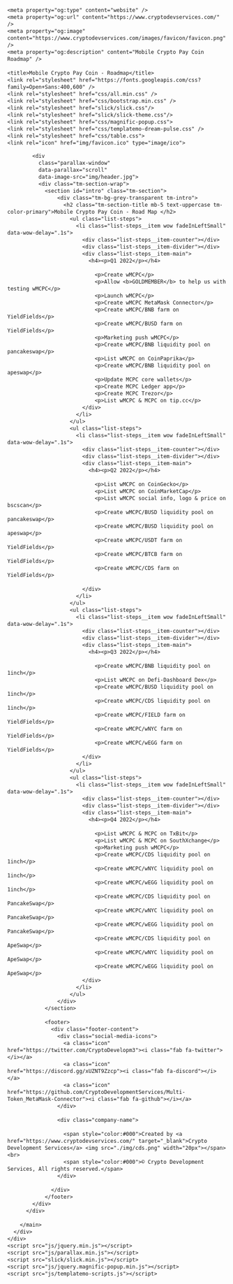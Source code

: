 <!DOCTYPE html>
<html lang="en">
  <head>
    <meta charset="UTF-8" />
    <meta name="viewport" content="width=device-width, initial-scale=1.0" />
    <meta http-equiv="X-UA-Compatible" content="ie=edge" />
    <meta name = "keywords" content = "Mobile Crypto Pay Coin, MCPC, Crypto, CDS, Crypto Development Services" />
    <meta name = "description" content = "Crypto Development Services" />



    <meta property="og:type" content="website" />
    <meta property="og:url" content="https://www.cryptodevservices.com/" />
    <meta property="og:image" content="https://www.cryptodevservices.com/images/favicon/favicon.png" />
    <meta property="og:description" content="Mobile Crypto Pay Coin Roadmap" />

    <title>Mobile Crypto Pay Coin - Roadmap</title>
    <link rel="stylesheet" href="https://fonts.googleapis.com/css?family=Open+Sans:400,600" />
    <link rel="stylesheet" href="css/all.min.css" />
    <link rel="stylesheet" href="css/bootstrap.min.css" />
    <link rel="stylesheet" href="slick/slick.css"/>
    <link rel="stylesheet" href="slick/slick-theme.css"/>
    <link rel="stylesheet" href="css/magnific-popup.css">
    <link rel="stylesheet" href="css/templatemo-dream-pulse.css" />
    <link rel="stylesheet" href="css/table.css">
    <link rel="icon" href="img/favicon.ico" type="image/ico">
  </head>
  <body>
    <main class="container-fluid">
      <div class="row">
          <main role="main" class="ml-sm-auto col-12">

            <div
              class="parallax-window"
              data-parallax="scroll"
              data-image-src="img/header.jpg">
              <div class="tm-section-wrap">
                <section id="intro" class="tm-section">
                    <div class="tm-bg-grey-transparent tm-intro">
                      <h2 class="tm-section-title mb-5 text-uppercase tm-color-primary">Mobile Crypto Pay Coin - Road Map </h2>
                        <ul class="list-steps">
                          <li class="list-steps__item wow fadeInLeftSmall" data-wow-delay=".1s">
                            <div class="list-steps__item-counter"></div>
                            <div class="list-steps__item-divider"></div>
                            <div class="list-steps__item-main">
                              <h4><p>Q1 2022</p></h4>

                                <p>Create wMCPC</p>
                                <p>Allow <b>GOLDMEMBER</b> to help us with testing wMCPC</p>
                                <p>Launch wMCPC</p>
                                <p>Create wMCPC MetaMask Connector</p>
                                <p>Create wMCPC/BNB farm on YieldFields</p>
                                <p>Create wMCPC/BUSD farm on YieldFields</p>
                                <p>Marketing push wMCPC</p>
                                <p>Create wMCPC/BNB liquidity pool on pancakeswap</p>
                                <p>List wMCPC on CoinPaprika</p>
                                <p>Create wMCPC/BNB liquidity pool on apeswap</p>
                                <p>Update MCPC core wallets</p>
                                <p>Create MCPC Ledger app</p>
                                <p>Create MCPC Trezor</p>
                                <p>List wMCPC & MCPC on tip.cc</p>
                            </div>
                          </li>
                        </ul>
                        <ul class="list-steps">
                          <li class="list-steps__item wow fadeInLeftSmall" data-wow-delay=".1s">
                            <div class="list-steps__item-counter"></div>
                            <div class="list-steps__item-divider"></div>
                            <div class="list-steps__item-main">
                              <h4><p>Q2 2022</p></h4>

                                <p>List wMCPC on CoinGecko</p>
                                <p>List wMCPC on CoinMarketCap</p>
                                <p>List wMCPC social info, logo & price on bscscan</p>
                                <p>Create wMCPC/BUSD liquidity pool on pancakeswap</p>
                                <p>Create wMCPC/BUSD liquidity pool on apeswap</p>
                                <p>Create wMCPC/USDT farm on YieldFields</p>
                                <p>Create wMCPC/BTCB farm on YieldFields</p>
                                <p>Create wMCPC/CDS farm on YieldFields</p>

                            </div>
                          </li>
                        </ul>
                        <ul class="list-steps">
                          <li class="list-steps__item wow fadeInLeftSmall" data-wow-delay=".1s">
                            <div class="list-steps__item-counter"></div>
                            <div class="list-steps__item-divider"></div>
                            <div class="list-steps__item-main">
                              <h4><p>Q3 2022</p></h4>

                                <p>Create wMCPC/BNB liquidity pool on 1inch</p>
                                <p>List wMCPC on Defi-Dashboard Dex</p>
                                <p>Create wMCPC/BUSD liquidity pool on 1inch</p>
                                <p>Create wMCPC/CDS liquidity pool on 1inch</p>
                                <p>Create wMCPC/FIELD farm on YieldFields</p>
                                <p>Create wMCPC/wNYC farm on YieldFields</p>
                                <p>Create wMCPC/wEGG farm on YieldFields</p>
                            </div>
                          </li>
                        </ul>
                        <ul class="list-steps">
                          <li class="list-steps__item wow fadeInLeftSmall" data-wow-delay=".1s">
                            <div class="list-steps__item-counter"></div>
                            <div class="list-steps__item-divider"></div>
                            <div class="list-steps__item-main">
                              <h4><p>Q4 2022</p></h4>

                                <p>List wMCPC & MCPC on TxBit</p>
                                <p>List wMCPC & MCPC on SouthXchange</p>
                                <p>Marketing push wMCPC</p>
                                <p>Create wMCPC/CDS liquidity pool on 1inch</p>
                                <p>Create wMCPC/wNYC liquidity pool on 1inch</p>
                                <p>Create wMCPC/wEGG liquidity pool on 1inch</p>
                                <p>Create wMCPC/CDS liquidity pool on PancakeSwap</p>
                                <p>Create wMCPC/wNYC liquidity pool on PancakeSwap</p>
                                <p>Create wMCPC/wEGG liquidity pool on PancakeSwap</p>
                                <p>Create wMCPC/CDS liquidity pool on ApeSwap</p>
                                <p>Create wMCPC/wNYC liquidity pool on ApeSwap</p>
                                <p>Create wMCPC/wEGG liquidity pool on ApeSwap</p>
                            </div>
                          </li>
                        </ul>
                    </div>
                </section>

                <footer>
                  <div class="footer-content">
                    <div class="social-media-icons">
                      <a class="icon" href="https://twitter.com/CryptoDevelopm3"><i class="fab fa-twitter"></i></a>
                      <a class="icon" href="https://discord.gg/xUZNT9Zzcp"><i class="fab fa-discord"></i></a>
                      <a class="icon" href="https://github.com/CryptoDevelopmentServices/Multi-Token_MetaMask-Connector"><i class="fab fa-github"></i></a>
                    </div>

                    <div class="company-name">

                      <span style="color:#000">Created by <a href="https://www.cryptodevservices.com/" target="_blank">Crypto Development Services</a> <img src="./img/cds.png" width="20px"></span> <br>
                      <span style="color:#000">© Crypto Development Services, All rights reserved.</span>
                    </div>

                  </div>
                </footer>
            </div>
          </div>

        </main>
      </div>
    </div>
    <script src="js/jquery.min.js"></script>
    <script src="js/parallax.min.js"></script>
    <script src="slick/slick.min.js"></script>
    <script src="js/jquery.magnific-popup.min.js"></script>
    <script src="js/templatemo-scripts.js"></script>

  </body>
</html>

